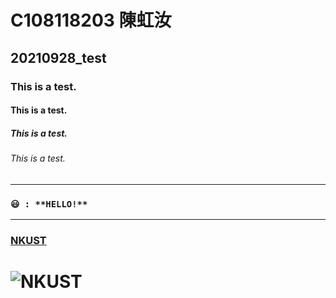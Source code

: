 # C108118203 陳虹汝
## 20210928_test
### This is a test.
#### This is a test.
##### This is a test.
###### This is a test.
***
### `😃 : **HELLO!**`
***
### [NKUST](https://www.nkust.edu.tw)
# ![NKUST](https://www.nkust.edu.tw/var/file/0/1000/img/513/182513897.png "NKUST")

